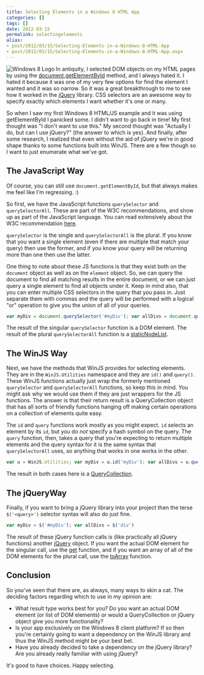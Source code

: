 ```yaml
---
title: Selecting Elements in a Windows 8 HTML App
categories: []
tags: []
date: 2012-03-15
permalink: selectingelements
alias:
- post/2012/03/15/Selecting-Elements-in-a-Windows-8-HTML-App
- post/2012/03/15/Selecting-Elements-in-a-Windows-8-HTML-App.aspx
---
```


![Windows 8 Logo](/files/selectingelements_01.jpg)
In antiquity, I selected DOM objects on my HTML pages by using the [document.getElementById](http://msdn.microsoft.com/en-us/library/ie/ms536437(v=vs.85).aspx) method, and I always hated it. I hated it because it was one of my very few options for find the element I wanted and it was so narrow. So it was a great breakthrough to me to see how it worked in the [jQuery](http://jquery.com/) library. CSS selectors are an awesome way to specify exactly which elements I want whether it&#39;s one or many.

So when I saw my first Windows 8 HTML/JS example and it was using getElementById I panicked some. I didn&#39;t want to go back in time! My first thought was &quot;I don&#39;t want to use this.&quot; My second thought was &quot;Actually I do, but can I use jQuery?&quot; (the answer to which is yes). And finally, after some research, I realized that even without the aid of jQuery we&#39;re in good shape thanks to some functions built into WinJS. There are a few though so I want to just enumerate what we&#39;ve got.

## The JavaScript Way
Of course, you can still use `document.getElementById`, but that always makes me feel like I'm regressing. :)

So first, we have the JavaScript functions `querySelector` and `querySelectorAll`. These are part of the W3C recommendations, and show up as part of the JavaScript language. You can read extensively about the W3C recommendation [here](http://www.w3.org/TR/selectors-api/).

`querySelector` is the single and `querySelectorAll` is the plural. If you know that you want a single element (even if there are multiple that match your query) then use the former, and if you know your query will be returning more than one then use the latter.

One thing to note about these JS functions is that they exist both on the `document` object as well as on the `element` object. So, we can query the document to find all matching results in the entire document, or we can just query a single element to find all objects under it. Keep in mind also, that you can enter multiple CSS selectors in the query that you pass in. Just separate them with commas and the query will be performed with a logical "or" operation to give you the union of all of your queries.

``` js
var myDiv = document.querySelector('#myDiv'); var allDivs = document.querySelectorAll('div');
```

The result of the singular `querySelector` function is a DOM element. The result of the plural `querySelectorAll` function is a [staticNodeList](http://msdn.microsoft.com/en-us/library/ie/dd347147(v=vs.85).aspx).

## The WinJS Way
Next, we have the methods that WinJS provides for selecting elements. They are in the `WinJS.Utilities` namespace and they are `id()` and `query()`. These WinJS functions actually just wrap the formerly mentioned `querySelector` and `querySelectorAll` functions, so keep this in mind. You might ask why we would use them if they are just wrappers for the JS functions. The answer is that their return result is a QueryCollection object that has all sorts of friendly functions hanging off making certain operations on a collection of elements quite easy.

The `id` and `query` functions work mostly as you might expect. `id` selects an element by its `id`, but you do _not_ specify a hash symbol on the query. The `query` function, then, takes a query that you're expecting to return multiple elements and the query syntax for it is the same syntax that `querySelectorAll` uses, so anything that works in one works in the other.

``` js
var u = WinJS.Utilities; var myDiv = u.id('myDiv'); var allDivs = u.query('div');
```

The result in both cases here is a [QueryCollection](http://msdn.microsoft.com/en-us/library/windows/apps/br211878.aspx).

## The jQueryWay

Finally, if you want to bring a jQuery library into your project then the terse `$('<query>')` selector syntax will also do just fine.

``` js
var myDiv = $('#myDiv'); var allDivs = $('div')
```

The result of these jQuery function calls is (like practically all jQuery functions) another [jQuery](http://api.jquery.com/jquery/) object. If you want the actual DOM element for the singular call, use the [get](http://api.jquery.com/get/) function, and if you want an array of all of the DOM elements for the plural call, use the [toArray](http://api.jquery.com/toArray/) function.

## Conclusion
So you&#39;ve seen that there are, as always, many ways to skin a cat. The deciding factors regarding which to use in my opinion are:

*   What result type works best for you? Do you want an actual DOM element (or list of DOM elements) or would a QueryCollection or jQuery object give you more functionality?
*   Is your app exclusively on the Windows 8 client platform? If so then you&#39;re certainly going to want a dependency on the WinJS library and thus the WinJS method might be your best bet.
*   Have you already decided to take a dependency on the jQuery library? Are you already really familiar with using jQuery?

It&#39;s good to have choices. Happy selecting.